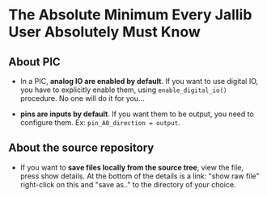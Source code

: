 # The Absolute Minimum Every Jallib User Absolutely Must Know #

## About PIC ##

  * In a PIC, **analog IO are enabled by default**. If you want to use digital IO, you have to explicitly enable them, using `enable_digital_io()` procedure. No one will do it for you...

  * **pins are inputs by default**. If you want them to be output, you need to configure them. Ex: `pin_A0_direction = output`.

## About the source repository ##

  * If you want to **save files locally from the source tree**, view the file, press show details. At the bottom of the details is a link: "show raw file" right-click on this and "save as.." to the directory of your choice.